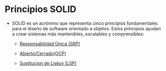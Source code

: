 # Principios SOLID

- SOLID es un acrónimo que representa cinco principios fundamentales para el diseño de software orientado a objetos. Estos principios ayudan a crear sistemas más mantenibles, escalables y comprensibles:

  - [Responsabilidad Única (SRP)](srp.md)
 
  - [Abierto/Cerrado(OCP)](ocp.md)

  - [Sustitucion de Liskov (LSP)](lsp.md)
